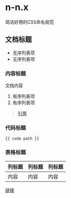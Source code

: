 # n-n.x
简洁好用的CSS命名规范

## 文档标题

+ 无序列表项
+ 无序列表项

### 内容标题

文档内容

1. 有序列表项
2. 有序列表项

> [引用](../modules/nav/nav.html)

### 代码标题

```
{{ code path }}
```

### 表格标题

| 列标题 | 列标题 | 列标题 |
| ----- | ----- | ----- |
| 内容 | 内容 | 内容 |

[链接](http://www.xxx.com)

